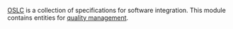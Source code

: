 
  [OSLC](http://open-services.net/) is a collection of specifications for
  software integration. This module contains entities for [quality
  management](http://open-services.net/specifications/quality-management-2.0).

